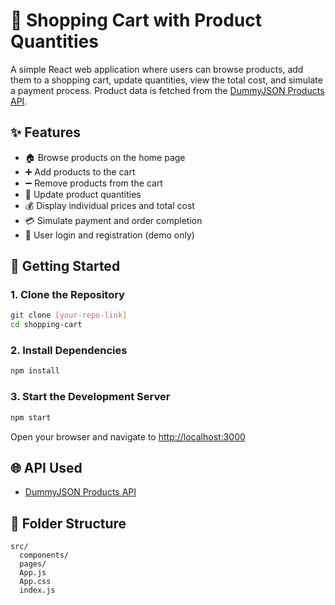 # 🛒 Shopping Cart with Product Quantities

A simple React web application where users can browse products, add them to a shopping cart, update quantities, view the total cost, and simulate a payment process. Product data is fetched from the [DummyJSON Products API](https://dummyjson.com/).

## ✨ Features

* 🏠 Browse products on the home page
* ➕ Add products to the cart
* ➖ Remove products from the cart
* 🔁 Update product quantities
* 💰 Display individual prices and total cost
* 💳 Simulate payment and order completion
* 🔐 User login and registration (demo only)

## 🚀 Getting Started

### 1. Clone the Repository

```bash
git clone [your-repo-link]
cd shopping-cart
```

### 2. Install Dependencies

```bash
npm install
```

### 3. Start the Development Server

```bash
npm start
```

Open your browser and navigate to [http://localhost:3000](http://localhost:3000)

## 🌐 API Used

* [DummyJSON Products API](https://dummyjson.com/products)

## 📁 Folder Structure

```
src/
  components/
  pages/
  App.js
  App.css
  index.js
```
